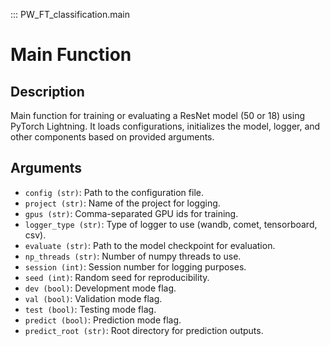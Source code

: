 ::: PW_FT_classification.main

# Main Function

## Description
Main function for training or evaluating a ResNet model (50 or 18) using PyTorch Lightning. It loads configurations, initializes the model, logger, and other components based on provided arguments.

## Arguments
- `config (str)`: Path to the configuration file.
- `project (str)`: Name of the project for logging.
- `gpus (str)`: Comma-separated GPU ids for training.
- `logger_type (str)`: Type of logger to use (wandb, comet, tensorboard, csv).
- `evaluate (str)`: Path to the model checkpoint for evaluation.
- `np_threads (str)`: Number of numpy threads to use.
- `session (int)`: Session number for logging purposes.
- `seed (int)`: Random seed for reproducibility.
- `dev (bool)`: Development mode flag.
- `val (bool)`: Validation mode flag.
- `test (bool)`: Testing mode flag.
- `predict (bool)`: Prediction mode flag.
- `predict_root (str)`: Root directory for prediction outputs.